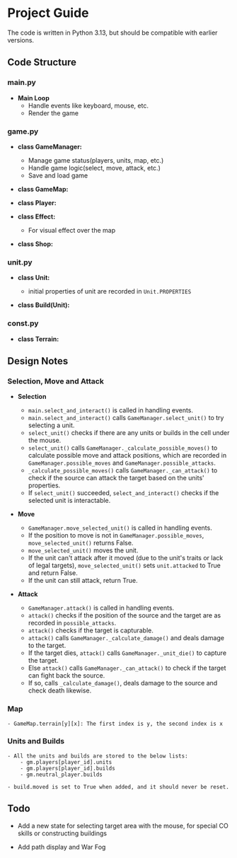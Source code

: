 # Project Guide

The code is written in Python 3.13, but should be compatible with earlier versions.

## Code Structure

### main.py

- **Main Loop**
    - Handle events like keyboard, mouse, etc.
    - Render the game

### game.py

- **class GameManager:**

    - Manage game status(players, units, map, etc.)
    - Handle game logic(select, move, attack, etc.)
    - Save and load game

- **class GameMap:**

- **class Player:**

- **class Effect:**

    - For visual effect over the map

- **class Shop:**


### unit.py

- **class Unit:**

    - initial properties of unit are recorded in `Unit.PROPERTIES`


- **class Build(Unit):**

### const.py

- **class Terrain:**

## Design Notes

### Selection, Move and Attack

- **Selection**
    - `main.select_and_interact()` is called in handling events.
    - `main.select_and_interact()` calls `GameManager.select_unit()` to try selecting a unit.
    - `select_unit()` checks if there are any units or builds in the cell under the mouse.
    - `select_unit()` calls `GameManager._calculate_possible_moves()` to calculate possible move and attack positions, which are recorded in `GameManager.possible_moves` and `GameManager.possible_attacks`.
    - `_calculate_possible_moves()` calls `GameManager._can_attack()` to check if the source can attack the target based on the units' properties.
    - If `select_unit()` succeeded, `select_and_interact()` checks if the selected unit is interactable.

- **Move**
    - `GameManager.move_selected_unit()` is called in handling events.
    - If the position to move is not in `GameManager.possible_moves`, `move_selected_unit()` returns False.
    - `move_selected_unit()` moves the unit.
    - If the unit can't attack after it moved (due to the unit's traits or lack of legal targets), `move_selected_unit()` sets `unit.attacked` to True and return False.
    - If the unit can still attack, return True.

- **Attack**
    - `GameManager.attack()` is called in handling events.
    - `attack()` checks if the position of the source and the target are as recorded in `possible_attacks`.
    - `attack()` checks if the target is capturable.
    - `attack()` calls `GameManager._calculate_damage()` and deals damage to the target.
    - If the target dies, `attack()` calls `GameManager._unit_die()` to capture the target.
    - Else `attack()` calls `GameManager._can_attack()` to check if the target can fight back the source.
    - If so, calls `_calculate_damage()`, deals damage to the source and check death likewise.

### Map

    - GameMap.terrain[y][x]: The first index is y, the second index is x

### Units and Builds

    - All the units and builds are stored to the below lists:
        - gm.players[player_id].units
        - gm.players[player_id].builds
        - gm.neutral_player.builds
    
    - build.moved is set to True when added, and it should never be reset.

## Todo

- Add a new state for selecting target area with the mouse, for special CO skills or constructing buildings

- Add path display and War Fog
